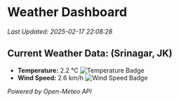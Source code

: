 
# Weather Dashboard

_Last Updated: 2025-02-17 22:08:28_

## Current Weather Data: (Srinagar, JK)
- **Temperature:** 2.2 °C ![Temperature Badge](https://img.shields.io/badge/Temperature-Low%20Temp-blue)
- **Wind Speed:** 2.6 km/h ![Wind Speed Badge](https://img.shields.io/badge/Wind%20Speed-Light%20Wind-blue)

*Powered by Open-Meteo API*
